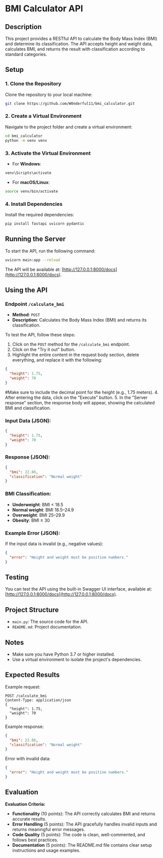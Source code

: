 # BMI Calculator API

## Description

This project provides a RESTful API to calculate the Body Mass Index (BMI) and determine its classification. The API accepts height and weight data, calculates BMI, and returns the result with classification according to standard categories.

## Setup

### 1. Clone the Repository

Clone the repository to your local machine:

```bash
git clone https://github.com/W0nderful11/bmi_calculator.git
```

### 2. Create a Virtual Environment

Navigate to the project folder and create a virtual environment:

```bash
cd bmi_calculator
python -m venv venv
```

### 3. Activate the Virtual Environment

- For **Windows**:

```bash
venv\Scripts\activate
```

- For **macOS/Linux**:

```bash
source venv/bin/activate
```

### 4. Install Dependencies

Install the required dependencies:

```bash
pip install fastapi uvicorn pydantic
```

## Running the Server

To start the API, run the following command:

```bash
uvicorn main:app --reload
```

The API will be available at: [http://127.0.0.1:8000/docs](http://127.0.0.1:8000/docs).

## Using the API

### Endpoint `/calculate_bmi`

- **Method**: `POST`
- **Description**: Calculates the Body Mass Index (BMI) and returns its classification.
  
To test the API, follow these steps:

1. Click on the `POST` method for the `/calculate_bmi` endpoint.
2. Click on the "Try it out" button.
3. Highlight the entire content in the request body section, delete everything, and replace it with the following:

```json
{
  "height": 1.75,
  "weight": 70
}
```
#Make sure to include the decimal point for the height (e.g., 1.75 meters).
4. After entering the data, click on the "Execute" button.
5. In the "Server response" section, the response body will appear, showing the calculated BMI and classification.
### Input Data (JSON):

```json
{
  "height": 1.75,
  "weight": 70
}
```

### Response (JSON):

```json
{
  "bmi": 22.86,           
  "classification": "Normal weight"  
}
```

### BMI Classification:

- **Underweight**: BMI < 18.5
- **Normal weight**: BMI 18.5–24.9
- **Overweight**: BMI 25–29.9
- **Obesity**: BMI ≥ 30

### Example Error (JSON):

If the input data is invalid (e.g., negative values):

```json
{
  "error": "Height and weight must be positive numbers."
}
```

## Testing

You can test the API using the built-in Swagger UI interface, available at: [http://127.0.0.1:8000/docs](http://127.0.0.1:8000/docs).

## Project Structure

- `main.py`: The source code for the API.
- `README.md`: Project documentation.

## Notes

- Make sure you have Python 3.7 or higher installed.
- Use a virtual environment to isolate the project's dependencies.

## Expected Results

Example request:

```http
POST /calculate_bmi
Content-Type: application/json
{
  "height": 1.75,
  "weight": 70
}
```

Example response:

```json
{
  "bmi": 22.86,
  "classification": "Normal weight"
}
```

Error with invalid data:

```json
{
  "error": "Height and weight must be positive numbers."
}
```

## Evaluation

**Evaluation Criteria:**

- **Functionality** (10 points): The API correctly calculates BMI and returns accurate results.
- **Error Handling** (5 points): The API gracefully handles invalid inputs and returns meaningful error messages.
- **Code Quality** (5 points): The code is clean, well-commented, and follows best practices.
- **Documentation** (5 points): The README.md file contains clear setup instructions and usage examples.
